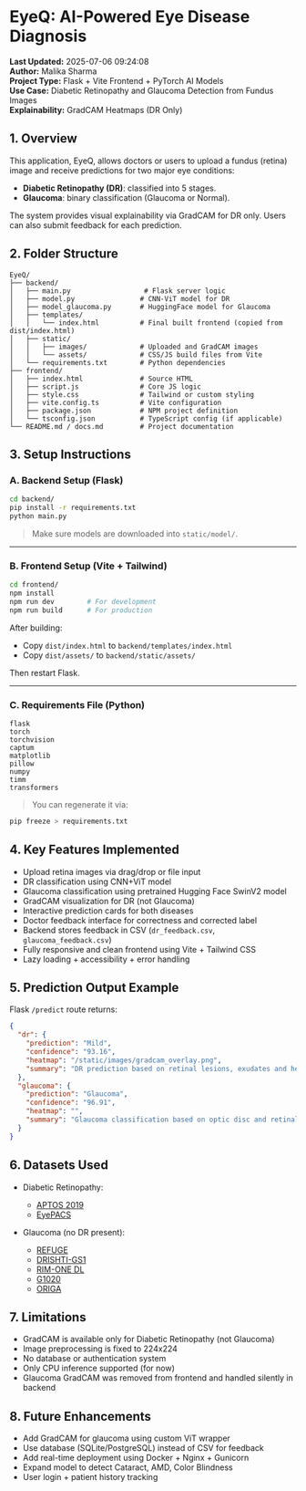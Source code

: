 # EyeQ: AI-Powered Eye Disease Diagnosis

**Last Updated:** 2025-07-06 09:24:08  
**Author:** Malika Sharma  
**Project Type:** Flask + Vite Frontend + PyTorch AI Models  
**Use Case:** Diabetic Retinopathy and Glaucoma Detection from Fundus Images  
**Explainability:** GradCAM Heatmaps (DR Only)  


## 1. Overview

This application, EyeQ, allows doctors or users to upload a fundus (retina) image and receive predictions for two major eye conditions:

- **Diabetic Retinopathy (DR)**: classified into 5 stages.
- **Glaucoma**: binary classification (Glaucoma or Normal).

The system provides visual explainability via GradCAM for DR only. Users can also submit feedback for each prediction.

## 2. Folder Structure

```
EyeQ/
├── backend/
│   ├── main.py                  # Flask server logic
│   ├── model.py                # CNN-ViT model for DR
│   ├── model_glaucoma.py       # HuggingFace model for Glaucoma
│   ├── templates/
│   │   └── index.html          # Final built frontend (copied from dist/index.html)
│   ├── static/
│   │   ├── images/             # Uploaded and GradCAM images
│   │   └── assets/             # CSS/JS build files from Vite
│   └── requirements.txt        # Python dependencies
├── frontend/
│   ├── index.html              # Source HTML
│   ├── script.js               # Core JS logic
│   ├── style.css               # Tailwind or custom styling
│   ├── vite.config.ts          # Vite configuration
│   ├── package.json            # NPM project definition
│   └── tsconfig.json           # TypeScript config (if applicable)
└── README.md / docs.md         # Project documentation
```

## 3. Setup Instructions

### A. Backend Setup (Flask)

```bash
cd backend/
pip install -r requirements.txt
python main.py
```

> Make sure models are downloaded into `static/model/`.

---

### B. Frontend Setup (Vite + Tailwind)

```bash
cd frontend/
npm install
npm run dev        # For development
npm run build      # For production
```

After building:
- Copy `dist/index.html` to `backend/templates/index.html`
- Copy `dist/assets/` to `backend/static/assets/`

Then restart Flask.

---

### C. Requirements File (Python)

```text
flask
torch
torchvision
captum
matplotlib
pillow
numpy
timm
transformers
```

> You can regenerate it via:  
```bash
pip freeze > requirements.txt
```

## 4. Key Features Implemented

- Upload retina images via drag/drop or file input
- DR classification using CNN+ViT model
- Glaucoma classification using pretrained Hugging Face SwinV2 model
- GradCAM visualization for DR (not Glaucoma)
- Interactive prediction cards for both diseases
- Doctor feedback interface for correctness and corrected label
- Backend stores feedback in CSV (`dr_feedback.csv`, `glaucoma_feedback.csv`)
- Fully responsive and clean frontend using Vite + Tailwind CSS
- Lazy loading + accessibility + error handling

## 5. Prediction Output Example

Flask `/predict` route returns:

```json
{
  "dr": {
    "prediction": "Mild",
    "confidence": "93.16",
    "heatmap": "/static/images/gradcam_overlay.png",
    "summary": "DR prediction based on retinal lesions, exudates and hemorrhages."
  },
  "glaucoma": {
    "prediction": "Glaucoma",
    "confidence": "96.91",
    "heatmap": "",
    "summary": "Glaucoma classification based on optic disc and retinal nerve fiber features."
  }
}
```

## 6. Datasets Used

- Diabetic Retinopathy:
  - [APTOS 2019](https://www.kaggle.com/c/aptos2019-blindness-detection/data)
  - [EyePACS](https://www.kaggle.com/c/diabetic-retinopathy-detection/data)

- Glaucoma (no DR present):
  - [REFUGE](https://zenodo.org/record/3703974)
  - [DRISHTI-GS1](https://cvit.iiit.ac.in/projects/mip/drishti-gs/mip-dataset2/Home.php)
  - [RIM-ONE DL](https://vibot.cnrs.fr/dataset-rim-one/)
  - [G1020](https://zenodo.org/record/5542916)
  - [ORIGA](https://www.researchgate.net/publication/224161627_ORIGA-Image_Database_for_Glaucoma_Analysis)

## 7. Limitations

- GradCAM is available only for Diabetic Retinopathy (not Glaucoma)
- Image preprocessing is fixed to 224x224
- No database or authentication system
- Only CPU inference supported (for now)
- Glaucoma GradCAM was removed from frontend and handled silently in backend

## 8. Future Enhancements

- Add GradCAM for glaucoma using custom ViT wrapper
- Use database (SQLite/PostgreSQL) instead of CSV for feedback
- Add real-time deployment using Docker + Nginx + Gunicorn
- Expand model to detect Cataract, AMD, Color Blindness
- User login + patient history tracking
